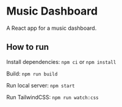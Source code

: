 # Music Dashboard

A React app for a music dashboard.

## How to run

Install dependencies: `npm ci` or `npm install`

Build: `npm run build`

Run local server: `npm start`

Run TailwindCSS: `npm run watch:css`
